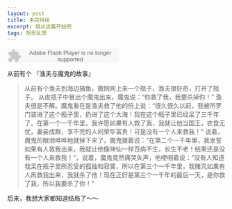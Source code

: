 ```yaml
---
layout: post
title: 未完待续
excerpt: 就从这篇开始吧
tags: 胡思乱想
---
```


<embed src="http://www.xiami.com/widget/0_2926353/singlePlayer.swf" type="application/x-shockwave-flash" width="257" height="33" wmode="transparent"></embed>



从前有个 『渔夫与魔鬼的故事』

>从前有个渔夫到海边捕鱼，撒网网上来一个瓶子，渔夫很好奇，打开了瓶子。
从皮瓶子中冒出个魔鬼出来，魔鬼说：“你救了我，我要杀掉你！”
渔夫很是不解。魔鬼看在是渔夫救了他的份上说：“很久很久以前，我被所罗门装进了这个瓶子里，扔进了这个大海！我在这个瓶子里已经呆了三千年了。在第一个一千年里，我许愿如果有人救了我，我就让他当国王，衣食无忧，妻妾成群，享不完的人间荣华富贵！可是没有一个人来救我！”
说着，魔鬼的眼泪哗哗地就掉下来了，魔鬼接着说：“在第二个一千年里，我发誓如果有人救我出来，我就让他像神仙一样百病不生，长生不老！结果还是没有一个人来救我！”，说着，魔鬼竟然痛哭失声，他哽咽着说：“没有人知道我呆在瓶子里所忍受的孤独和寂寞，所以在第三个一千年里，我赌咒如果有人再救我出来，我就杀了他！现在正好是第三个一千年的最后一天，是你救了我，所以我要杀了你！”

后来，我想大家都知道结局了～～